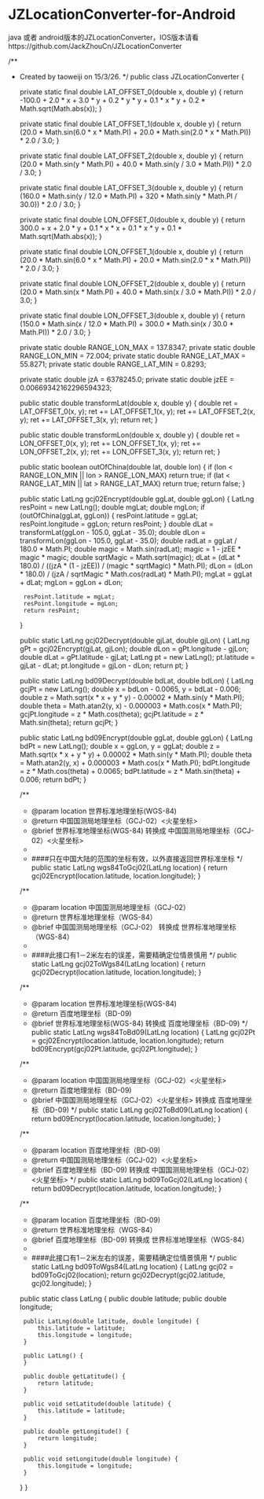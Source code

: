 # JZLocationConverter-for-Android
java 或者 android版本的JZLocationConverter，IOS版本请看https://github.com/JackZhouCn/JZLocationConverter

/**
 * Created by taoweiji on 15/3/26.
 */
public class JZLocationConverter {

    private static final double LAT_OFFSET_0(double x, double y) {
        return -100.0 + 2.0 * x + 3.0 * y + 0.2 * y * y + 0.1 * x * y + 0.2 * Math.sqrt(Math.abs(x));
    }

    private static final double LAT_OFFSET_1(double x, double y) {
        return (20.0 * Math.sin(6.0 * x * Math.PI) + 20.0 * Math.sin(2.0 * x * Math.PI)) * 2.0 / 3.0;
    }

    private static final double LAT_OFFSET_2(double x, double y) {
        return (20.0 * Math.sin(y * Math.PI) + 40.0 * Math.sin(y / 3.0 * Math.PI)) * 2.0 / 3.0;
    }

    private static final double LAT_OFFSET_3(double x, double y) {
        return (160.0 * Math.sin(y / 12.0 * Math.PI) + 320 * Math.sin(y * Math.PI / 30.0)) * 2.0 / 3.0;
    }

    private static final double LON_OFFSET_0(double x, double y) {
        return 300.0 + x + 2.0 * y + 0.1 * x * x + 0.1 * x * y + 0.1 * Math.sqrt(Math.abs(x));
    }

    private static final double LON_OFFSET_1(double x, double y) {
        return (20.0 * Math.sin(6.0 * x * Math.PI) + 20.0 * Math.sin(2.0 * x * Math.PI)) * 2.0 / 3.0;
    }

    private static final double LON_OFFSET_2(double x, double y) {
        return (20.0 * Math.sin(x * Math.PI) + 40.0 * Math.sin(x / 3.0 * Math.PI)) * 2.0 / 3.0;
    }

    private static final double LON_OFFSET_3(double x, double y) {
        return (150.0 * Math.sin(x / 12.0 * Math.PI) + 300.0 * Math.sin(x / 30.0 * Math.PI)) * 2.0 / 3.0;
    }

    private static double RANGE_LON_MAX = 137.8347;
    private static double RANGE_LON_MIN = 72.004;
    private static double RANGE_LAT_MAX = 55.8271;
    private static double RANGE_LAT_MIN = 0.8293;

    private static double jzA  = 6378245.0;
    private static double jzEE = 0.00669342162296594323;

    public static double transformLat(double x, double y) {
        double ret = LAT_OFFSET_0(x, y);
        ret += LAT_OFFSET_1(x, y);
        ret += LAT_OFFSET_2(x, y);
        ret += LAT_OFFSET_3(x, y);
        return ret;
    }

    public static double transformLon(double x, double y) {
        double ret = LON_OFFSET_0(x, y);
        ret += LON_OFFSET_1(x, y);
        ret += LON_OFFSET_2(x, y);
        ret += LON_OFFSET_3(x, y);
        return ret;
    }

    public static boolean outOfChina(double lat, double lon) {
        if (lon < RANGE_LON_MIN || lon > RANGE_LON_MAX)
            return true;
        if (lat < RANGE_LAT_MIN || lat > RANGE_LAT_MAX)
            return true;
        return false;
    }

    public static LatLng gcj02Encrypt(double ggLat, double ggLon) {
        LatLng resPoint = new LatLng();
        double mgLat;
        double mgLon;
        if (outOfChina(ggLat, ggLon)) {
            resPoint.latitude = ggLat;
            resPoint.longitude = ggLon;
            return resPoint;
        }
        double dLat = transformLat(ggLon - 105.0, ggLat - 35.0);
        double dLon = transformLon(ggLon - 105.0, ggLat - 35.0);
        double radLat = ggLat / 180.0 * Math.PI;
        double magic = Math.sin(radLat);
        magic = 1 - jzEE * magic * magic;
        double sqrtMagic = Math.sqrt(magic);
        dLat = (dLat * 180.0) / ((jzA * (1 - jzEE)) / (magic * sqrtMagic) * Math.PI);
        dLon = (dLon * 180.0) / (jzA / sqrtMagic * Math.cos(radLat) * Math.PI);
        mgLat = ggLat + dLat;
        mgLon = ggLon + dLon;

        resPoint.latitude = mgLat;
        resPoint.longitude = mgLon;
        return resPoint;
    }

    public static LatLng gcj02Decrypt(double gjLat, double gjLon) {
        LatLng gPt = gcj02Encrypt(gjLat, gjLon);
        double dLon = gPt.longitude - gjLon;
        double dLat = gPt.latitude - gjLat;
        LatLng pt = new LatLng();
        pt.latitude = gjLat - dLat;
        pt.longitude = gjLon - dLon;
        return pt;
    }

    public static LatLng bd09Decrypt(double bdLat, double bdLon) {
        LatLng gcjPt = new LatLng();
        double x = bdLon - 0.0065, y = bdLat - 0.006;
        double z = Math.sqrt(x * x + y * y) - 0.00002 * Math.sin(y * Math.PI);
        double theta = Math.atan2(y, x) - 0.000003 * Math.cos(x * Math.PI);
        gcjPt.longitude = z * Math.cos(theta);
        gcjPt.latitude = z * Math.sin(theta);
        return gcjPt;
    }

    public static LatLng bd09Encrypt(double ggLat, double ggLon) {
        LatLng bdPt = new LatLng();
        double x = ggLon, y = ggLat;
        double z = Math.sqrt(x * x + y * y) + 0.00002 * Math.sin(y * Math.PI);
        double theta = Math.atan2(y, x) + 0.000003 * Math.cos(x * Math.PI);
        bdPt.longitude = z * Math.cos(theta) + 0.0065;
        bdPt.latitude = z * Math.sin(theta) + 0.006;
        return bdPt;
    }

    /**
     * @param location 世界标准地理坐标(WGS-84)
     * @return 中国国测局地理坐标（GCJ-02）<火星坐标>
     * @brief 世界标准地理坐标(WGS-84) 转换成 中国国测局地理坐标（GCJ-02）<火星坐标>
     *
     * ####只在中国大陆的范围的坐标有效，以外直接返回世界标准坐标
     */
    public static LatLng wgs84ToGcj02(LatLng location) {
        return gcj02Encrypt(location.latitude, location.longitude);
    }

    /**
     * @param location 中国国测局地理坐标（GCJ-02）
     * @return 世界标准地理坐标（WGS-84）
     * @brief 中国国测局地理坐标（GCJ-02） 转换成 世界标准地理坐标（WGS-84）
     *
     * ####此接口有1－2米左右的误差，需要精确定位情景慎用
     */
    public static LatLng gcj02ToWgs84(LatLng location) {
        return gcj02Decrypt(location.latitude, location.longitude);
    }

    /**
     * @param location 世界标准地理坐标(WGS-84)
     * @return 百度地理坐标（BD-09)
     * @brief 世界标准地理坐标(WGS-84) 转换成 百度地理坐标（BD-09)
     */
    public static LatLng wgs84ToBd09(LatLng location) {
        LatLng gcj02Pt = gcj02Encrypt(location.latitude, location.longitude);
        return bd09Encrypt(gcj02Pt.latitude, gcj02Pt.longitude);
    }

    /**
     * @param location 中国国测局地理坐标（GCJ-02）<火星坐标>
     * @return 百度地理坐标（BD-09)
     * @brief 中国国测局地理坐标（GCJ-02）<火星坐标> 转换成 百度地理坐标（BD-09)
     */
    public static LatLng gcj02ToBd09(LatLng location) {
        return bd09Encrypt(location.latitude, location.longitude);
    }

    /**
     * @param location 百度地理坐标（BD-09)
     * @return 中国国测局地理坐标（GCJ-02）<火星坐标>
     * @brief 百度地理坐标（BD-09) 转换成 中国国测局地理坐标（GCJ-02）<火星坐标>
     */
    public static LatLng bd09ToGcj02(LatLng location) {
        return bd09Decrypt(location.latitude, location.longitude);
    }

    /**
     * @param location 百度地理坐标（BD-09)
     * @return 世界标准地理坐标（WGS-84）
     * @brief 百度地理坐标（BD-09) 转换成 世界标准地理坐标（WGS-84）
     *
     * ####此接口有1－2米左右的误差，需要精确定位情景慎用
     */
    public static LatLng bd09ToWgs84(LatLng location) {
        LatLng gcj02 = bd09ToGcj02(location);
        return gcj02Decrypt(gcj02.latitude, gcj02.longitude);
    }

    public static class LatLng {
        public double latitude;
        public double longitude;

        public LatLng(double latitude, double longitude) {
            this.latitude = latitude;
            this.longitude = longitude;
        }

        public LatLng() {
        }

        public double getLatitude() {
            return latitude;
        }

        public void setLatitude(double latitude) {
            this.latitude = latitude;
        }

        public double getLongitude() {
            return longitude;
        }

        public void setLongitude(double longitude) {
            this.longitude = longitude;
        }
    }
}
